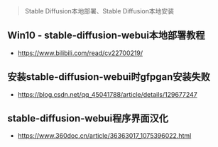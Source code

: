> Stable Diffusion本地部署、Stable Diffusion本地安装

## Win10 - stable-diffusion-webui本地部署教程
* https://www.bilibili.com/read/cv22700219/

## 安装stable-diffusion-webui时gfpgan安装失败
* https://blog.csdn.net/qq_45041788/article/details/129677247

## stable-diffusion-webui程序界面汉化
* https://www.360doc.cn/article/36363017_1075396022.html
